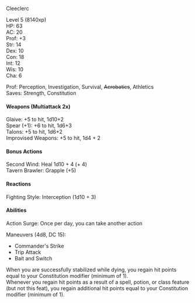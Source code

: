 Cleeclerc

Level 5 (8140xp) \
HP: 63 \
AC: 20 \
Prof: +3 \
Str: 14 \
Dex: 10 \
Con: 18 \
Int: 12 \
Wis: 10 \
Cha: 6 

Prof: Perception, Investigation, Survival, ~~Acrobatics~~, Athletics \
Saves: Strength, Constitution

#### Weapons (Multiattack 2x)
Glaive: +5 to hit, 1d10+2 \
Spear (+1): +6 to hit, 1d6+3 \
Talons: +5 to hit, 1d6+2 \
Improvised Weapons: +5 to hit, 1d4 + 2

#### Bonus Actions
Second Wind: Heal 1d10 + 4 (+ 4)\
Tavern Brawler: Grapple (+5)

#### Reactions
Fighting Style: Interception (1d10 + 3) 

#### Abilities
Action Surge: Once per day, you can take another action

Maneuvers (4d8, DC 15): 
- Commander's Strike
- Trip Attack
- Bait and Switch

When you are successfully stabilized while dying, you regain hit points equal to your Constitution modifier (minimum of 1). \
Whenever you regain hit points as a result of a spell, potion, or class feature (but not this feat), you regain additional hit points equal to your Constitution modifier (minimum of 1).
